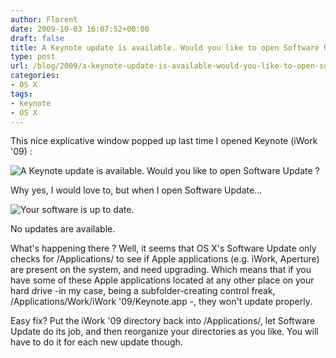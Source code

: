```yaml
---
author: Florent
date: 2009-10-03 16:07:52+00:00
draft: false
title: A Keynote update is available. Would you like to open Software Update?
type: post
url: /blog/2009/a-keynote-update-is-available-would-you-like-to-open-software-update/
categories:
- OS X
tags:
- keynote
- OS X
---
```


This nice explicative window popped up last time I opened Keynote (iWork '09) :


![A Keynote update is available. Would you like to open Software Update ?](/blog/wp-content/uploads/2009/10/Keynote-upgrade.png)



Why yes, I would love to, but when I open Software Update...


![Your software is up to date.](/blog/wp-content/uploads/2009/10/Keynote-upgrade-2.png)



No updates are available.

What's happening there ? Well, it seems that OS X's Software Update only checks for /Applications/ to see if Apple applications (e.g. iWork, Aperture) are present on the system, and need upgrading. Which means that if you have some of these Apple applications located at any other place on your hard drive -in my case, being a subfolder-creating control freak, /Applications/Work/iWork '09/Keynote.app -, they won't update properly.

Easy fix? Put the iWork '09 directory back into /Applications/, let Software Update do its job, and then reorganize your directories as you like. You will have to do it for each new update though.
